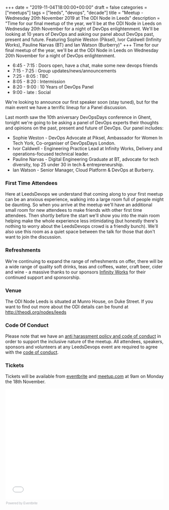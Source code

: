 +++
date = "2019-11-04T18:00:00+00:00"
draft = false
categories = ["meetups"]
tags = ["leeds", "devops", "decade"]
title = "Meetup - Wednesday 20th November 2019 at The ODI Node in Leeds"
description = "Time for our final meetup of the year, we'll be at the ODI Node in Leeds on Wednesday 20th November for a night of DevOps enlightenment. We'll be looking at 10 years of DevOps and asking our panel about DevOps past, present and future. Featuring Sophie Weston (Piksel), Ivor Caldwell (Infinity Works), Pauline Narvas (BT) and Ian Watson (Burberry)"
+++
Time for our final meetup of the year, we'll be at the ODI Node in Leeds on Wednesday 20th November for a night of DevOps enlightenment. 

* 6:45 - 7:15 : Doors open, have a chat, make some new devops friends
* 7:15 - 7:25 : Group updates/news/announcements
* 7:25 - 8:05 : TBC
* 8:05 - 8:20 : Intermission
* 8:20 - 9:00 : 10 Years of DevOps Panel
* 9:00 - late : Social

We're looking to announce our first speaker soon (stay tuned), but for the main event we have a terrific lineup for a Panel discussion.

Last month saw the 10th aniversary DevOpsDays conference in Ghent, tonight we're going to be asking a panel of DevOps experts their thoughts and opinions on the past, present and future of DevOps.
Our panel includes:

* Sophie Weston - DevOps Advocate at Piksel, Ambassador for Women In Tech York, Co-organiser of DevOpsDays London.
* Ivor Caldwell - Engineering Practice Lead at Infinity Works, Delivery and operations-focused technical leader.
* Pauline Narvas - Digital Engineering Graduate at BT, advocate for tech diversity, top 25 under 30 in tech & entrepreneurship.
* Ian Watson - Senior Manager, Cloud Platform & DevOps at Burberry.


### First Time Attendees
Here at LeedsDevops we understand that coming along to your first meetup can be an anxious experience, walking into a large room full of people might be daunting. So when you arrive at the meetup we'll have an additional small room for new attendees to make friends with other first time attendees. Then shortly before the start we'll show you into the main room helping make the whole experience less intimidating (but honestly there's nothing to worry about the LeedsDevops crowd is a friendly bunch). We'll also use this room as a quiet space between the talk for those that don't want to join the discussion.


### Refreshments
We're continuing to expand the range of refreshments on offer, there will be a wide range of quality soft drinks, teas and coffees, water, craft beer, cider and wine - a massive thanks to our sponsors [Infinity Works](https://www.infinityworks.com/) for their continued support and sponsorship.

### Venue
The ODI Node Leeds is situated at Munro House, on Duke Street. If you want to find out more about the ODI details can be found at http://theodi.org/nodes/leeds

### Code Of Conduct
Please note that we have an [anti harassment policy and code of conduct](/post/2017-09-09-code-of-conduct/) in order to support the inclusive nature of the meetup. All attendees, speakers, sponsors and volunteers at any LeedsDevops event are required to agree with the [code of conduct](/post/2017-09-09-code-of-conduct/).

### Tickets
Tickets will be available from [eventbrite](https://leedsdevops-nov-2019.eventbrite.co.uk) and [meetup.com](https://www.meetup.com/LeedsDevops/events/266216223/) at 9am on Monday the 18th November.

<div style="width:100%; text-align:left;"><iframe src="//eventbrite.co.uk/tickets-external?eid=80147265629&amp;ref=etckt" frameborder="0" height="350" width="100%" marginheight="5" marginwidth="5" scrolling="auto"></iframe><div style="font-family:Helvetica, Arial; font-size:10px; padding:5px 0 5px; margin:2px; width:100%; text-align:left;"><a class="powered-by-eb" style="color: #ADB0B6; text-decoration: none;" target="_blank" href="http://www.eventbrite.co.uk/r/etckt">Powered by Eventbrite</a></div></div>

